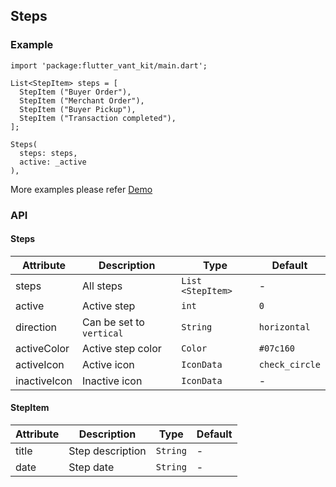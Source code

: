 ## Steps

### Example

```
import 'package:flutter_vant_kit/main.dart';

List<StepItem> steps = [
  StepItem ("Buyer Order"),
  StepItem ("Merchant Order"),
  StepItem ("Buyer Pickup"),
  StepItem ("Transaction completed"),
];

Steps(
  steps: steps,
  active: _active
),
```

More examples please refer [Demo](https://github.com/benjaken/flutter_vant_kit/blob/master/example/lib/routes/demoSteps.dart)

### API

#### Steps

| Attribute | Description | Type | Default |
| ------------ | ------------ | ------------ | ------------ |
| steps | All steps | `List <StepItem>` | - |
| active | Active step | `int` | `0` |
| direction | Can be set to `vertical` | `String` | `horizontal` |
| activeColor | Active step color | `Color` | `#07c160` |
| activeIcon | Active icon | `IconData` | `check_circle` |
| inactiveIcon | Inactive icon | `IconData` | - |

#### StepItem

| Attribute | Description | Type | Default |
| ------------ | ------------ | ------------ | ------------ |
| title | Step description | `String` | - |
| date | Step date | `String` | - |
